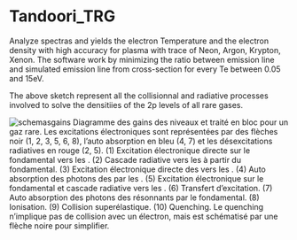 # Tandoori_TRG
Analyze spectras and yields the electron Temperature and the electron density with high accuracy for plasma with trace of Neon, Argon, Krypton, Xenon. The software work by minimizing the ratio between emission line and simulated emission line from cross-section for every Te between 0.05 and 15eV.

The above sketch represent all the collisionnal and radiative processes involved to solve the densitiies of the 2p levels of all rare gases.

![schemasgains](https://user-images.githubusercontent.com/33142211/44153260-c0d811c8-a075-11e8-91fa-118bc9ac9c3e.png)
Diagramme des gains des niveaux  et  traité en bloc pour un gaz rare. Les excitations électroniques sont représentées par des flèches noir (1, 2, 3, 5, 6, 8), l’auto absorption en bleu (4, 7) et les désexcitations radiatives en rouge (2, 5). (1) Excitation électronique directe sur le fondamental vers les . (2) Cascade radiative vers les  à partir du fondamental. (3) Excitation électronique directe des  vers les . (4) Auto absorption des photons des  par les . (5) Excitation électronique sur le fondamental et cascade radiative vers les . (6) Transfert d’excitation. (7) Auto absorption des photons des résonnants par le fondamental. (8) Ionisation. (9) Collision superélastique. (10) Quenching. Le quenching n’implique pas de collision avec un électron, mais est schématisé par une flèche noire pour simplifier.
